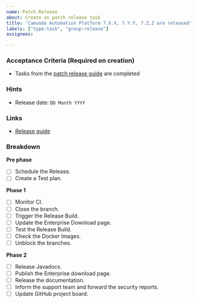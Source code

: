 ```yaml
---
name: Patch Release
about: Create an patch release task
title: 'Camunda Automation Platform 7.X.X, 7.Y.Y, 7.Z.Z are released'
labels: ["type:task", "group:release"]
assignees: 

---
```


### Acceptance Criteria (Required on creation)

- Tasks from the [patch release guide](https://confluence.camunda.com/display/AP/Performing+a+Patch+Release) are completed

### Hints

- Release date: `DD Month YYYY`

### Links

- [Release guide](https://confluence.camunda.com/display/AP/Performing+a+Patch+Release)

### Breakdown

**Pre phase**
- [ ] Schedule the Release.
- [ ] Create a Test plan.

**Phase 1**
- [ ] Monitor CI.
- [ ] Close the branch.
- [ ] Trigger the Release Build.
- [ ] Update the Enterprise Download page.
- [ ] Test the Release Build.
- [ ] Check the Docker Images.
- [ ] Unblock the branches.

**Phase 2**
- [ ] Release Javadocs.
- [ ] Publish the Enterprise download page.
- [ ] Release the documentation.
- [ ] Inform the support team and forward the security reports.
- [ ] Update GitHub project board.

```